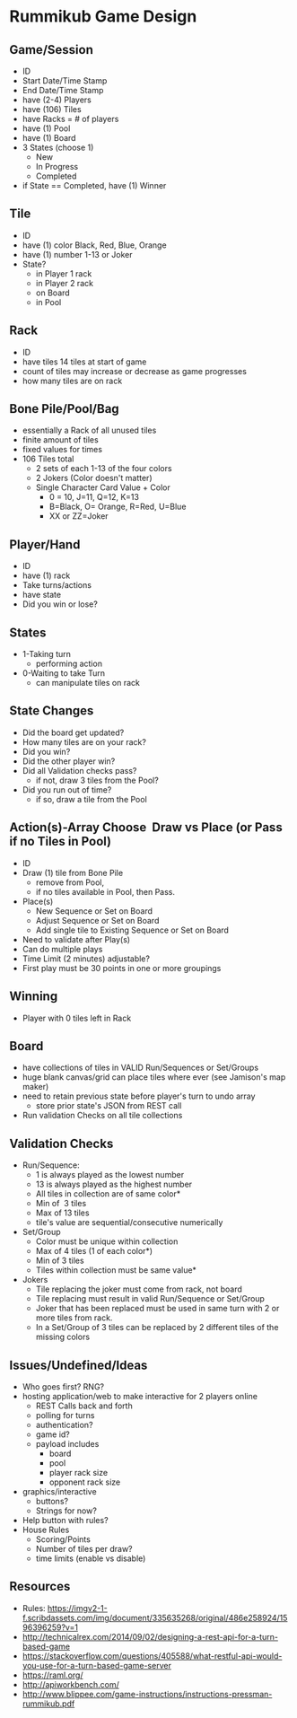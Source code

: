# Rummikub Game Design

## Game/Session
- ID
- Start Date/Time Stamp
- End Date/Time Stamp
- have (2-4) Players
- have (106) Tiles
- have Racks = # of players
- have (1) Pool
- have (1) Board
- 3 States (choose 1)
	- New
	- In Progress
	- Completed
- if State == Completed, have (1) Winner

## Tile
- ID
- have (1) color Black, Red, Blue, Orange
- have (1) number 1-13 or Joker
- State?
	- in Player 1 rack
	- in Player 2 rack
	- on Board
	- in Pool

## Rack
- ID
- have tiles 14 tiles at start of game
- count of tiles may increase or decrease as game progresses
- how many tiles are on rack

## Bone Pile/Pool/Bag
- essentially a Rack of all unused tiles
- finite amount of tiles
- fixed values for times
- 106 Tiles total
	- 2 sets of each 1-13 of the four colors
	- 2 Jokers (Color doesn't matter)
	- Single Character Card Value + Color 
		- 0 = 10, J=11, Q=12, K=13
		- B=Black, O= Orange, R=Red, U=Blue
		- XX or ZZ=Joker

## Player/Hand
- ID
- have (1) rack
- Take turns/actions
- have state
- Did you win or lose?

## States
- 1-Taking turn
	- performing action
- 0-Waiting to take Turn
	- can manipulate tiles on rack

## State Changes
- Did the board get updated?
- How many tiles are on your rack?
- Did you win?
- Did the other player win?
- Did all Validation checks pass?
	- if not, draw 3 tiles from the Pool?
- Did you run out of time?
	- if so, draw a tile from the Pool

## Action(s)-Array Choose  Draw vs Place (or Pass if no Tiles in Pool)
- ID
- Draw (1) tile from Bone Pile
	- remove from Pool, 
	- if no tiles available in Pool, then Pass. 
- Place(s) 
	- New Sequence or Set on Board
	- Adjust Sequence or Set on Board
	- Add single tile to Existing Sequence or Set on Board
- Need to validate after Play(s)
- Can do multiple plays
- Time Limit (2 minutes) adjustable?
- First play must be 30 points in one or more groupings

## Winning
- Player with 0 tiles left in Rack

## Board
- have collections of tiles in VALID Run/Sequences or Set/Groups 
- huge blank canvas/grid can place tiles where ever (see Jamison's map maker)
- need to retain previous state before player's turn to undo array
	- store prior state's JSON from REST call 
- Run validation Checks on all tile collections


## Validation Checks
- Run/Sequence:
	- 1 is always played as the lowest number
	- 13 is always played as the highest number
	- All tiles in collection are of same color*
	- Min of  3 tiles 
	- Max of 13 tiles
	- tile's value are sequential/consecutive numerically 
- Set/Group
	- Color must be unique within collection
	- Max of 4 tiles (1 of each color*)
	- Min of 3 tiles
	- Tiles within collection must be same value*
- Jokers
	- Tile replacing the joker must come from rack, not board
	- Tile replacing must result in valid Run/Sequence or Set/Group
	- Joker that has been replaced must be used in same turn with 2 or more tiles from rack.
	- In a Set/Group of 3 tiles can be replaced by 2 different tiles of the missing colors


## Issues/Undefined/Ideas
- Who goes first? RNG?
- hosting application/web to make interactive for 2 players online
	- REST Calls back and forth
	- polling for turns
	- authentication?
	- game id?
	- payload includes 
		- board
		- pool
		- player rack size
		- opponent rack size
- graphics/interactive
	- buttons?
	- Strings for now? 
- Help button with rules?
- House Rules
	- Scoring/Points
	- Number of tiles per draw?
	- time limits (enable vs disable)


## Resources
- Rules: https://imgv2-1-f.scribdassets.com/img/document/335635268/original/486e258924/1596396259?v=1
- http://technicalrex.com/2014/09/02/designing-a-rest-api-for-a-turn-based-game
- https://stackoverflow.com/questions/405588/what-restful-api-would-you-use-for-a-turn-based-game-server
- https://raml.org/
- http://apiworkbench.com/
- http://www.blippee.com/game-instructions/instructions-pressman-rummikub.pdf
